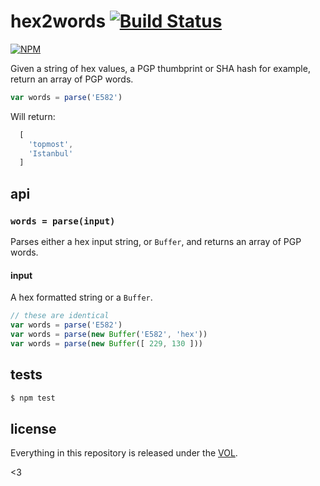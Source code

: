 # hex2words [![Build Status](https://travis-ci.org/tobiaslabs/hex2words.svg?branch=master)](https://travis-ci.org/tobiaslabs/hex2words)

[![NPM](https://nodei.co/npm/hex2words.png)](https://nodei.co/npm/hex2words/)

Given a string of hex values, a PGP thumbprint or SHA
hash for example, return an array of PGP words.

```javascript
var words = parse('E582')
```

Will return:

```javascript
  [
    'topmost',
    'Istanbul'
  ]
```

## api

### `words = parse(input)`
Parses either a hex input string, or `Buffer`, and returns an
array of PGP words.

#### input
A hex formatted string or a `Buffer`.

```javascript
// these are identical
var words = parse('E582')
var words = parse(new Buffer('E582', 'hex'))
var words = parse(new Buffer([ 229, 130 ]))
```

## tests

```sh
$ npm test
```

## license

Everything in this repository is released under the [VOL](http://veryopenlicense.com/).

<3
